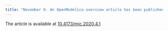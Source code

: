```yaml
---
title: "November 9. An OpenModelica overview article has been published in the MIC Journal."
---
```

<p>The article is available at&nbsp;<a href="https://www.mic-journal.no/ABS/MIC-2020-4-1.asp/">10.4173/mic.2020.4.1</a><a href="https://www.mic-journal.no/ABS/MIC-2020-4-1.asp/" target="_blank" rel="noopener noreferrer" data-auth="NotApplicable" style="margin: 0px; padding: 0px; border: 0px; font-size: 16px; line-height: inherit; font-family: 'Times New Roman', serif; vertical-align: baseline; outline: 0px;"><span lang="en-US" style="margin: 0px; padding: 0px; border: 1pt none windowtext; font: inherit; vertical-align: baseline;"><br /></span></a></p>